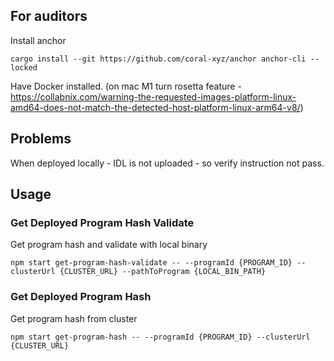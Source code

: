 ## For auditors
Install anchor
```
cargo install --git https://github.com/coral-xyz/anchor anchor-cli --locked
```

Have Docker installed. (on mac M1 turn rosetta feature - https://collabnix.com/warning-the-requested-images-platform-linux-amd64-does-not-match-the-detected-host-platform-linux-arm64-v8/)


## Problems
When deployed locally - IDL is not uploaded - so verify instruction not pass.

## Usage
### Get Deployed Program Hash Validate
Get program hash and validate with local binary
```
npm start get-program-hash-validate -- --programId {PROGRAM_ID} --clusterUrl {CLUSTER_URL} --pathToProgram {LOCAL_BIN_PATH}
```

### Get Deployed Program Hash
Get program hash from cluster
```
npm start get-program-hash -- --programId {PROGRAM_ID} --clusterUrl {CLUSTER_URL}
```